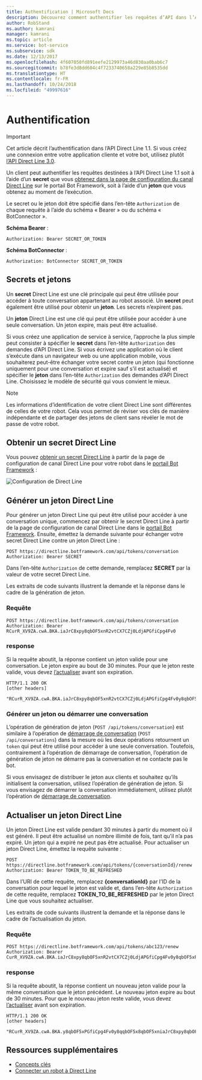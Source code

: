 ```yaml
---
title: Authentification | Microsoft Docs
description: Découvrez comment authentifier les requêtes d’API dans l’API Direct Line v1.1.
author: RobStand
ms.author: kamrani
manager: kamrani
ms.topic: article
ms.service: bot-service
ms.subservice: sdk
ms.date: 12/13/2017
ms.openlocfilehash: 4f607050fd891eefe2129973a46d830aa0bab6c7
ms.sourcegitcommit: b78fe3d8dd604c4f7233740658a229e85b8535dd
ms.translationtype: HT
ms.contentlocale: fr-FR
ms.lasthandoff: 10/24/2018
ms.locfileid: "49997616"
---
```

# <a name="authentication"></a>Authentification

> [!IMPORTANT]
> Cet article décrit l’authentification dans l’API Direct Line 1.1. Si vous créez une connexion entre votre application cliente et votre bot, utilisez plutôt [l’API Direct Line 3.0](bot-framework-rest-direct-line-3-0-authentication.md).

Un client peut authentifier les requêtes destinées à l’API Direct Line 1.1 soit à l’aide d’un **secret** que vous [obtenez dans la page de configuration du canal Direct Line](../bot-service-channel-connect-directline.md) sur le portail Bot Framework, soit à l’aide d’un **jeton** que vous obtenez au moment de l’exécution.

Le secret ou le jeton doit être spécifié dans l’en-tête `Authorization` de chaque requête à l’aide du schéma « Bearer » ou du schéma « BotConnector ». 

**Schéma Bearer** :
```http
Authorization: Bearer SECRET_OR_TOKEN
```

**Schéma BotConnector** :
```http
Authorization: BotConnector SECRET_OR_TOKEN
```

## <a name="secrets-and-tokens"></a>Secrets et jetons

Un **secret** Direct Line est une clé principale qui peut être utilisée pour accéder à toute conversation appartenant au robot associé. Un **secret** peut également être utilisé pour obtenir un **jeton**. Les secrets n’expirent pas. 

Un **jeton** Direct Line est une clé qui peut être utilisée pour accéder à une seule conversation. Un jeton expire, mais peut être actualisé. 

Si vous créez une application de service à service, l’approche la plus simple peut consister à spécifier le **secret** dans l’en-tête `Authorization` des demandes d’API Direct Line. Si vous écrivez une application où le client s’exécute dans un navigateur web ou une application mobile, vous souhaiterez peut-être échanger votre secret contre un jeton (qui fonctionne uniquement pour une conversation et expire sauf s’il est actualisé) et spécifier le **jeton** dans l’en-tête `Authorization` des demandes d’API Direct Line. Choisissez le modèle de sécurité qui vous convient le mieux.

> [!NOTE]
> Les informations d’identification de votre client Direct Line sont différentes de celles de votre robot. Cela vous permet de réviser vos clés de manière indépendante et de partager des jetons de client sans révéler le mot de passe de votre robot. 

## <a name="get-a-direct-line-secret"></a>Obtenir un secret Direct Line

Vous pouvez [obtenir un secret Direct Line](../bot-service-channel-connect-directline.md) à partir de la page de configuration de canal Direct Line pour votre robot dans le <a href="https://dev.botframework.com/" target="_blank">portail Bot Framework</a> :

![Configuration de Direct Line](../media/direct-line-configure.png)

## <a id="generate-token"></a> Générer un jeton Direct Line

Pour générer un jeton Direct Line qui peut être utilisé pour accéder à une conversation unique, commencez par obtenir le secret Direct Line à partir de la page de configuration de canal Direct Line dans le <a href="https://dev.botframework.com/" target="_blank">portail Bot Framework</a>. Ensuite, émettez la demande suivante pour échanger votre secret Direct Line contre un jeton Direct Line :

```http
POST https://directline.botframework.com/api/tokens/conversation
Authorization: Bearer SECRET
```

Dans l’en-tête `Authorization` de cette demande, remplacez **SECRET** par la valeur de votre secret Direct Line.

Les extraits de code suivants illustrent la demande et la réponse dans le cadre de la génération de jeton.

### <a name="request"></a>Requête

```http
POST https://directline.botframework.com/api/tokens/conversation
Authorization: Bearer RCurR_XV9ZA.cwA.BKA.iaJrC8xpy8qbOF5xnR2vtCX7CZj0LdjAPGfiCpg4Fv0
```

### <a name="response"></a>response

Si la requête aboutit, la réponse contient un jeton valide pour une conversation. Le jeton expire au bout de 30 minutes. Pour que le jeton reste valide, vous devez [l’actualiser](#refresh-token) avant son expiration.

```http
HTTP/1.1 200 OK
[other headers]

"RCurR_XV9ZA.cwA.BKA.iaJrC8xpy8qbOF5xnR2vtCX7CZj0LdjAPGfiCpg4Fv0y8qbOF5xPGfiCpg4Fv0y8qqbOF5x8qbOF5xn"
```

### <a name="generate-token-versus-start-conversation"></a>Générer un jeton ou démarrer une conversation

L’opération de génération de jeton (`POST /api/tokens/conversation`) est similaire à l’opération de [démarrage de conversation](bot-framework-rest-direct-line-1-1-start-conversation.md) (`POST /api/conversations`) dans la mesure où les deux opérations retournent un `token` qui peut être utilisé pour accéder à une seule conversation. Toutefois, contrairement à l’opération de démarrage de conversation, l’opération de génération de jeton ne démarre pas la conversation et ne contacte pas le bot. 

Si vous envisagez de distribuer le jeton aux clients et souhaitez qu’ils initialisent la conversation, utilisez l’opération de génération de jeton. Si vous envisagez de démarrer la conversation immédiatement, utilisez plutôt l’opération de [démarrage de conversation](bot-framework-rest-direct-line-1-1-start-conversation.md).

## <a id="refresh-token"></a> Actualiser un jeton Direct Line

Un jeton Direct Line est valide pendant 30 minutes à partir du moment où il est généré. Il peut être actualisé un nombre illimité de fois, tant qu’il n’a pas expiré. Un jeton qui a expiré ne peut pas être actualisé. Pour actualiser un jeton Direct Line, émettez la requête suivante :

```http
POST https://directline.botframework.com/api/tokens/{conversationId}/renew
Authorization: Bearer TOKEN_TO_BE_REFRESHED
```

Dans l’URI de cette requête, remplacez **{conversationId}** par l’ID de la conversation pour lequel le jeton est valide et, dans l’en-tête `Authorization` de cette requête, remplacez **TOKEN_TO_BE_REFRESHED** par le jeton Direct Line que vous souhaitez actualiser.

Les extraits de code suivants illustrent la demande et la réponse dans le cadre de l’actualisation du jeton.

### <a name="request"></a>Requête

```http
POST https://directline.botframework.com/api/tokens/abc123/renew
Authorization: Bearer CurR_XV9ZA.cwA.BKA.iaJrC8xpy8qbOF5xnR2vtCX7CZj0LdjAPGfiCpg4Fv0y8qbOF5xPGfiCpg4Fv0y8qqbOF5x8qbOF5xn
```

### <a name="response"></a>response

Si la requête aboutit, la réponse contient un nouveau jeton valide pour la même conversation que le jeton précédent. Le nouveau jeton expire au bout de 30 minutes. Pour que le nouveau jeton reste valide, vous devez [l’actualiser](#refresh-token) avant son expiration.

```http
HTTP/1.1 200 OK
[other headers]

"RCurR_XV9ZA.cwA.BKA.y8qbOF5xPGfiCpg4Fv0y8qqbOF5x8qbOF5xniaJrC8xpy8qbOF5xnR2vtCX7CZj0LdjAPGfiCpg4Fv0"
```

## <a name="additional-resources"></a>Ressources supplémentaires

- [Concepts clés](bot-framework-rest-direct-line-1-1-concepts.md)
- [Connecter un robot à Direct Line](../bot-service-channel-connect-directline.md)